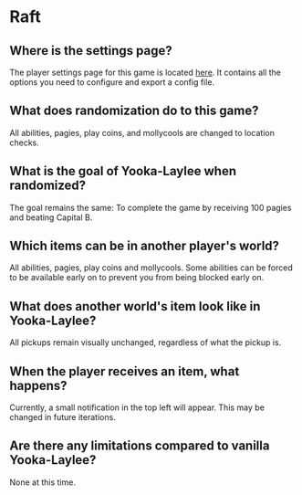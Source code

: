 # Raft

## Where is the settings page?
The player settings page for this game is located <a href="../player-settings">here</a>. It contains all the options
you need to configure and export a config file.

## What does randomization do to this game?
All abilities, pagies, play coins, and mollycools are changed to location checks.

## What is the goal of Yooka-Laylee when randomized?
The goal remains the same: To complete the game by receiving 100 pagies and beating Capital B.

## Which items can be in another player's world?
All abilities, pagies, play coins and mollycools. Some abilities can be forced to be available early on to prevent you from being blocked early on.

## What does another world's item look like in Yooka-Laylee?
All pickups remain visually unchanged, regardless of what the pickup is.

## When the player receives an item, what happens?
Currently, a small notification in the top left will appear. This may be changed in future iterations.

## Are there any limitations compared to vanilla Yooka-Laylee?
None at this time.